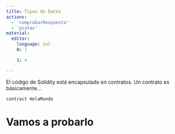 ```yaml
---
title: Tipos de Datos
actions:
  - 'comprobarRespuesta'
  - 'pistas'
material:
  editor:
    language: sol
    0: |

    1: >

---
```

El código de Solidity está encapsulado en contratos. Un contrato es básicamente...

    contract HolaMundo
    
    

# Vamos a probarlo
